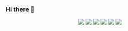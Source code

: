 ### Hi there 👋

<!--
**leafdesk/leafdesk** is a ✨ _special_ ✨ repository because its `README.md` (this file) appears on your GitHub profile.

Here are some ideas to get you started:

- 🔭 I’m currently working on ...
- 🌱 I’m currently learning ...
- 👯 I’m looking to collaborate on ...
- 🤔 I’m looking for help with ...
- 💬 Ask me about ...
- 📫 How to reach me: ...
- 😄 Pronouns: ...
- ⚡ Fun fact: ...
-->

<div align="center">
  
  
  <img src="https://img.shields.io/badge/Next.js-000000?logo=Next.js&logoColor=white"/>
  <img src="https://img.shields.io/badge/Tailwind CSS-06B6D4?logo=Tailwind CSS&logoColor=white"/>
  <img src="https://img.shields.io/badge/Vercel-000000?logo=Vercel&logoColor=white"/>
  <img src="https://img.shields.io/badge/Visual Studio Code-007ACC?logo=Visual Studio Code&logoColor=white"/>
  <img src="https://img.shields.io/badge/Git-F05032?logo=git&logoColor=white"/>
  <img src="https://img.shields.io/badge/GitHub-181717?logo=GitHub&logoColor=white"/>
  
  <!--
    <img src="https://img.shields.io/badge/HTML5-E34F26?logo=html5&logoColor=white"/>
    <img src="https://img.shields.io/badge/CSS3-1572B6?logo=css3&logoColor=white"/>
    <img src="https://img.shields.io/badge/JavaScript-F7DF1E?logo=javascript&logoColor=black"/>
    <img src="https://img.shields.io/badge/Typescript-3178C6?logo=Typescript&logoColor=white"/>
    <img src="https://img.shields.io/badge/React-61DAFB?logo=React&logoColor=black"/>
    <img src="https://img.shields.io/badge/React Native-61DAFB?logo=React&logoColor=black"/>
    
    <img src="https://img.shields.io/badge/WebStorm-000000?logo=WebStorm&logoColor=white"/> 
    
    <img src="https://img.shields.io/badge/Sass-CC6699?logo=Sass&logoColor=white"/>
    <img src="https://img.shields.io/badge/styled components-DB7093?logo=styled-components&logoColor=white"/>
    
    <img src="https://img.shields.io/badge/Python-3776AB?logo=Python&logoColor=white"/>
    <img src="https://img.shields.io/badge/PyCharm-000000?logo=PyCharm&logoColor=white"/>
    
    <img src="https://img.shields.io/badge/Postman-FF6C37?logo=Postman&logoColor=white"/>
    <img src="https://img.shields.io/badge/Firebase-FFCA28?logo=firebase&logoColor=black"/>
    <img src="https://img.shields.io/badge/Bootstrap-7952B3?logo=bootstrap&logoColor=white"/>
    
    <img src="https://img.shields.io/badge/Android Studio-3DDC84?logo=Android Studio&logoColor=white"/>
  -->
  
  <br /><br />
  <!--  
  [![GitHub Streak](https://streak-stats.demolab.com?user=leafdesk)](https://git.io/streak-stats)
  -->
  <!--
  ![Top Langs](https://github-readme-stats.vercel.app/api/top-langs/?username=leafdesk)](https://github.com/anuraghazra/github-readme-stats)
  -->
  <!--
  [![leafdesk's GitHub stats](https://github-readme-stats.vercel.app/api?username=leafdesk&theme=light)](https://github.com/anuraghazra/github-readme-stats)
  -->
</div>
